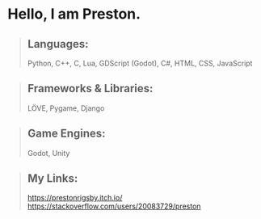 # Hello, I am Preston.

> ## Languages:
> Python, C++, C, Lua, GDScript (Godot), C#, HTML, CSS, JavaScript

> ## Frameworks & Libraries:
> LÖVE, Pygame, Django

> ## Game Engines:
> Godot, Unity

> ## My Links:
> https://prestonrigsby.itch.io/ <br>
> https://stackoverflow.com/users/20083729/preston <br>
